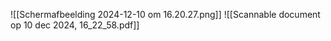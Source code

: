 ![[Scherm­afbeelding 2024-12-10 om 16.20.27.png]]
![[Scannable document op 10 dec 2024, 16_22_58.pdf]]

